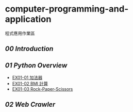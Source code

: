 # computer-programming-and-application
程式應用作業區
## *00 Introduction*

## *01 Python Overview*

- [EX01-01 加法器](https://colab.research.google.com/drive/1NPDGSGRzPJVI5BGxKC7CXAOqtqe6B-l_?usp=sharing)
- [EX01-02 BMI 計算](https://colab.research.google.com/drive/1vlFNJ_c7cCFWBosHSEWMktA9AqhMv6z3)
- [EX01-03 Rock-Paper-Scissors](https://colab.research.google.com/drive/19wEmXhK9kt1geZNSeoCgwfMvZrV1zIVW)

## *02 Web Crawler*
